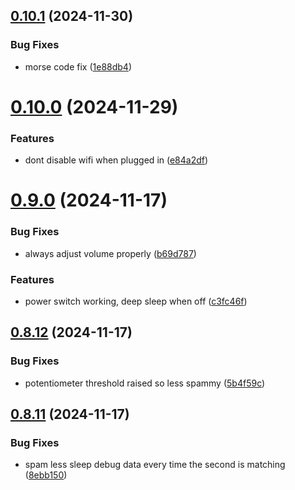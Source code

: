 ## [0.10.1](https://github.com/olipayne/Arduino-Morse-Radio/compare/v0.10.0...v0.10.1) (2024-11-30)


### Bug Fixes

* morse code fix ([1e88db4](https://github.com/olipayne/Arduino-Morse-Radio/commit/1e88db43c92f70b3079d247372b3214bd9383008))



# [0.10.0](https://github.com/olipayne/Arduino-Morse-Radio/compare/v0.9.0...v0.10.0) (2024-11-29)


### Features

* dont disable wifi when plugged in ([e84a2df](https://github.com/olipayne/Arduino-Morse-Radio/commit/e84a2dfbe7bf18212eaaf75d9c3231dddb95ba1e))



# [0.9.0](https://github.com/olipayne/Arduino-Morse-Radio/compare/v0.8.12...v0.9.0) (2024-11-17)


### Bug Fixes

* always adjust volume properly ([b69d787](https://github.com/olipayne/Arduino-Morse-Radio/commit/b69d78743fe673f6856cf55518bd7894b537bfb6))


### Features

* power switch working, deep sleep when off ([c3fc46f](https://github.com/olipayne/Arduino-Morse-Radio/commit/c3fc46f110e2800f23f97cfa55b5618d38764dd1))



## [0.8.12](https://github.com/olipayne/Arduino-Morse-Radio/compare/v0.8.11...v0.8.12) (2024-11-17)


### Bug Fixes

* potentiometer threshold raised so less spammy ([5b4f59c](https://github.com/olipayne/Arduino-Morse-Radio/commit/5b4f59c34c18b26189c9e40ddc0fa1f8d9e0d390))



## [0.8.11](https://github.com/olipayne/Arduino-Morse-Radio/compare/v0.8.10...v0.8.11) (2024-11-17)


### Bug Fixes

* spam less sleep debug data every time the second is matching ([8ebb150](https://github.com/olipayne/Arduino-Morse-Radio/commit/8ebb1507e212acc8d205ffa78142c0dd21c03a72))



